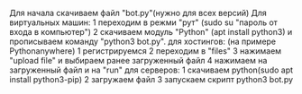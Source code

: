 Для начала скачиваем файл "bot.py"(нужно для всех версий)
Для виртуальных машин:
1 переходим в режми "рут" (sudo su "пароль от входа в компьютер")
2 скачиваем модуль "Python" (apt install python3)
и прописываем команду "python3 bot.py".
для хостингов:  (на примере Pythonanywhere)
1 регистрируемся
2 переходим в "files"
3 нажимаем "upload file" и выбираем ранее загруженный файл
4 нажимаем на загруженный файл и на "run"
для серверов:
1 скачиваем python(sudo apt install python3-pip)
2 загружаем файл
3 запускаем скрипт python3 bot.py

